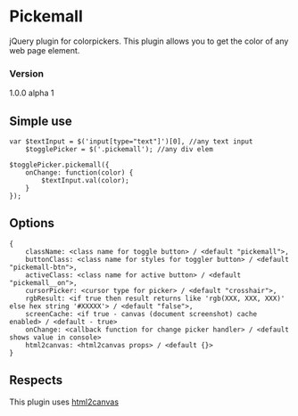 # Pickemall
jQuery plugin for colorpickers. This plugin allows you to get the color of any web page element.
### Version
1.0.0 alpha 1

## Simple use
```
var $textInput = $('input[type="text"]')[0], //any text input
    $togglePicker = $('.pickemall'); //any div elem
    
$togglePicker.pickemall({
    onChange: function(color) {
        $textInput.val(color);
    }
});
```

## Options
```
{
    className: <class name for toggle button> / <default "pickemall">,
    buttonClass: <class name for styles for toggler button> / <default "pickemall-btn">,
    activeClass: <class name for active button> / <default "pickemall__on">,
    cursorPicker: <cursor type for picker> / <default "crosshair">,
    rgbResult: <if true then result returns like 'rgb(XXX, XXX, XXX)' else hex string '#XXXXX'> / <default "false">,
    screenCache: <if true - canvas (document screenshot) cache enabled> / <default - true>
    onChange: <callback function for change picker handler> / <default shows value in console>
    html2canvas: <html2canvas props> / <default {}> 
}
```

## Respects
This plugin uses [html2canvas](https://github.com/niklasvh/html2canvas)